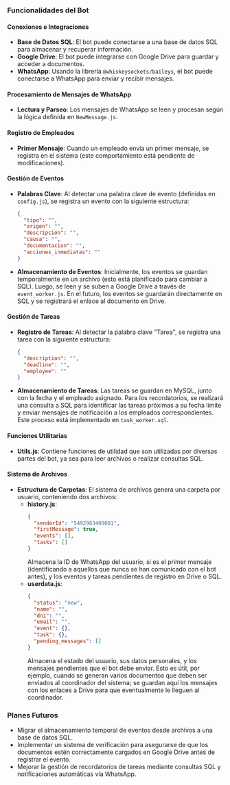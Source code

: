 ### Funcionalidades del Bot

#### Conexiones e Integraciones
- **Base de Datos SQL**: El bot puede conectarse a una base de datos SQL para almacenar y recuperar información.
- **Google Drive**: El bot puede integrarse con Google Drive para guardar y acceder a documentos.
- **WhatsApp**: Usando la librería `@whiskeysockets/baileys`, el bot puede conectarse a WhatsApp para enviar y recibir mensajes.

#### Procesamiento de Mensajes de WhatsApp
- **Lectura y Parseo**: Los mensajes de WhatsApp se leen y procesan según la lógica definida en `NewMessage.js`.

#### Registro de Empleados
- **Primer Mensaje**: Cuando un empleado envía un primer mensaje, se registra en el sistema (este comportamiento está pendiente de modificaciones).

#### Gestión de Eventos
- **Palabras Clave**: Al detectar una palabra clave de evento (definidas en `config.js`), se registra un evento con la siguiente estructura:
  ```json
  {
    "tipo": "",
    "origen": "",
    "descripcion": "",
    "causa": "",
    "documentacion": "",
    "acciones_inmediatas": ""
  }
  ```
- **Almacenamiento de Eventos**: Inicialmente, los eventos se guardan temporalmente en un archivo (esto está planificado para cambiar a SQL). Luego, se leen y se suben a Google Drive a través de `event_worker.js`. En el futuro, los eventos se guardarán directamente en SQL y se registrará el enlace al documento en Drive.

#### Gestión de Tareas
- **Registro de Tareas**: Al detectar la palabra clave "Tarea", se registra una tarea con la siguiente estructura:
  ```json
  {
    "description": "",
    "deadline": "",
    "employee": ""
  }
  ```
- **Almacenamiento de Tareas**: Las tareas se guardan en MySQL, junto con la fecha y el empleado asignado. Para los recordatorios, se realizará una consulta a SQL para identificar las tareas próximas a su fecha límite y enviar mensajes de notificación a los empleados correspondientes. Este proceso está implementado en `task_worker.sql`.

#### Funciones Utilitarias
- **Utils.js**: Contiene funciones de utilidad que son utilizadas por diversas partes del bot, ya sea para leer archivos o realizar consultas SQL.

#### Sistema de Archivos
- **Estructura de Carpetas**: El sistema de archivos genera una carpeta por usuario, conteniendo dos archivos:
  - **history.js**:
    ```json
    {
      "senderId": "5492983409001",
      "firstMessage": true,
      "events": [],
      "tasks": []
    }
    ```
    Almacena la ID de WhatsApp del usuario, si es el primer mensaje (identificando a aquellos que nunca se han comunicado con el bot antes), y los eventos y tareas pendientes de registro en Drive o SQL.
  - **userdata.js**:
    ```json
    {
      "status": "new",
      "name": "",
      "dni": "",
      "email": "",
      "event": {},
      "task": {},
      "pending_messages": []
    }
    ```
    Almacena el estado del usuario, sus datos personales, y los mensajes pendientes que el bot debe enviar. Esto es útil, por ejemplo, cuando se generan varios documentos que deben ser enviados al coordinador del sistema; se guardan aquí los mensajes con los enlaces a Drive para que eventualmente le lleguen al coordinador.

### Planes Futuros
- Migrar el almacenamiento temporal de eventos desde archivos a una base de datos SQL.
- Implementar un sistema de verificación para asegurarse de que los documentos estén correctamente cargados en Google Drive antes de registrar el evento.
- Mejorar la gestión de recordatorios de tareas mediante consultas SQL y notificaciones automáticas vía WhatsApp.